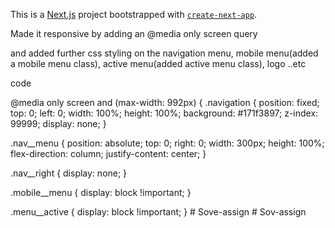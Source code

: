 This is a [Next.js](https://nextjs.org/) project bootstrapped with [`create-next-app`](https://github.com/vercel/next.js/tree/canary/packages/create-next-app).



Made it responsive by adding an @media only screen query 

and added further css styling on the navigation menu, mobile menu(added a mobile menu class), active menu(added active menu class), logo ..etc

code

@media only screen and (max-width: 992px) {
  .navigation {
    position: fixed;
    top: 0;
    left: 0;
    width: 100%;
    height: 100%;
    background: #171f3897;
    z-index: 99999;
    display: none;
  }

  .nav__menu {
    position: absolute;
    top: 0;
    right: 0;
    width: 300px;
    height: 100%;
    flex-direction: column;
    justify-content: center;
  }

  .nav__right {
    display: none;
  }

  .mobile__menu {
    display: block !important;
  }

  .menu__active {
    display: block !important;
  }
#   S o v e - a s s i g n 
 
 #   S o v - a s s i g n 
 
 